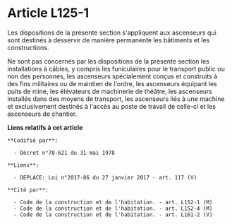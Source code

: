 # Article L125-1

Les dispositions de la présente section s'appliquent aux ascenseurs qui sont destinés à desservir de manière permanente les
bâtiments et les constructions.

Ne sont pas concernés par les dispositions de la présente section les installations à câbles, y compris les funiculaires pour
le transport public ou non des personnes, les ascenseurs spécialement conçus et construits à des fins militaires ou de
maintien de l'ordre, les ascenseurs équipant les puits de mine, les élévateurs de machinerie de théâtre, les ascenseurs
installés dans des moyens de transport, les ascenseurs liés à une machine et exclusivement destinés à l'accès au poste de
travail de celle-ci et les ascenseurs de chantier.

**Liens relatifs à cet article**

	**Codifié par**:

	  - Décret n°78-621 du 31 mai 1978

	**Liens**:

	  - DEPLACE: Loi n°2017-86 du 27 janvier 2017 - art. 117 (V)

	**Cité par**:

	  - Code de la construction et de l'habitation. - art. L152-1 (M)
	  - Code de la construction et de l'habitation. - art. L152-4 (M)
	  - Code de la construction et de l'habitation. - art. L161-2 (V)

